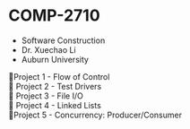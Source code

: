 # COMP-2710
- Software Construction<br />
- Dr. Xuechao Li<br />
- Auburn University

🔹Project 1 - Flow of Control<br />
🔸 Project 2 - Test Drivers<br />
🔺 Project 3 - File I/O<br />
🔸 Project 4 - Linked Lists<br />
🔹Project 5 - Concurrency: Producer/Consumer <br />
